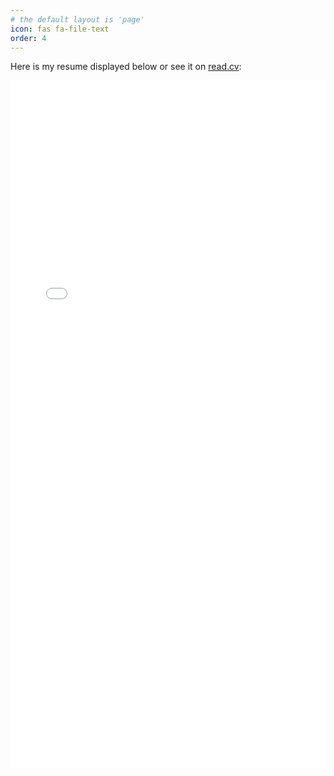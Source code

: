 ```yaml
---
# the default layout is 'page'
icon: fas fa-file-text
order: 4
---
```


Here is my resume displayed below or see it on [read.cv](https://read.cv/deomorphisme):

<iframe src="{{ 'assets/files/LAURENT SEKONGO - CYBERSECURITY ENGINEER.pdf' | relative_url }}" width="100%" height="1100px" style="border: none;"></iframe>